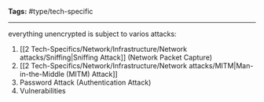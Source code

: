 **Tags:** #type/tech-specific 

---

everything unencrypted is subject to varios attacks:
1. [[2 Tech-Specifics/Network/Infrastructure/Network attacks/Sniffing|Sniffing Attack]] (Network Packet Capture)
2. [[2 Tech-Specifics/Network/Infrastructure/Network attacks/MITM|Man-in-the-Middle (MITM) Attack]]
3. Password Attack (Authentication Attack)
4. Vulnerabilities
